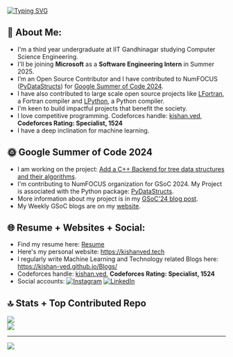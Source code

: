 <a href="https://git.io/typing-svg"><img src="https://readme-typing-svg.demolab.com?font=Fira+Code&weight=700&size=35&duration=3500&pause=2000&color=1255FF&center=true&vCenter=true&random=false&width=435&lines=Hi!+I+am+Kishan+Ved." alt="Typing SVG" /></a>

## 💫 About Me:
- I'm a third year undergraduate at IIT Gandhinagar studying Computer Science Engineering.<br>
- I'll be joining **Microsoft** as a **Software Engineering Intern** in Summer 2025.
- I’m an Open Source Contributor and I have contributed to NumFOCUS ([PyDataStructs](https://github.com/codezonediitj/pydatastructs)) for [Google Summer of Code 2024](https://summerofcode.withgoogle.com/programs/2024/projects/2nrxEFTg).<br>
- I have also contributed to large scale open source projects like [LFortran](https://github.com/lfortran/lfortran), a Fortran compiler and [LPython](https://github.com/lcompilers/lpython), a Python compiler.
- I'm keen to build impactful projects that benefit the society.<br>
- I love competitive programming. Codeforces handle: [kishan.ved](https://codeforces.com/profile/kishan.ved), **Codeforces Rating: Specialist, 1524** <br>
- I have a deep inclination for machine learning.

## 🌞 Google Summer of Code 2024

- I am working on the project: [Add a C++ Backend for tree data structures and their algorithms](https://summerofcode.withgoogle.com/programs/2024/projects/2nrxEFTg).<br>
- I'm contributing to NumFOCUS organization for GSoC 2024. My Project is associated with the Python package: [PyDataStructs](https://pydatastructs.readthedocs.io/en/stable/).<br>
- More information about my project is in my [GSoC'24 blog post](https://kishanved.tech/blog/my_gsoc).<br>
- My Weekly GSoC blogs are on my [website](https://kishanved.tech/blog/).

## 🌐 Resume + Websites + Social:
- Find my resume here: <a href="https://kishanved.tech/assets/pdf/Kishan_Ved_Resume_Jun14.pdf" target="_blank">Resume</a> <br>
- Here's my personal website: https://kishanved.tech <br>
- I regularly write Machine Learning and Technology related Blogs here: https://kishan-ved.github.io/Blogs/ <br>
- Codeforces handle: [kishan.ved](https://codeforces.com/profile/kishan.ved), **Codeforces Rating: Specialist, 1524** <br>
- Social accounts: [![Instagram](https://img.shields.io/badge/Instagram-%23E4405F.svg?logo=Instagram&logoColor=white)](https://instagram.com/kishan_.ved) [![LinkedIn](https://img.shields.io/badge/LinkedIn-%230077B5.svg?logo=linkedin&logoColor=white)](https://www.linkedin.com/in/kishan-ved-506140259/)

## 🔝 Stats + Top Contributed Repo
![](https://github-readme-stats.vercel.app/api?username=Kishan-Ved&theme=shades-of-purple&hide_border=false&include_all_commits=true&count_private=true&layout=compact)<br/>
![](https://github-contributor-stats.vercel.app/api?username=Kishan-Ved&limit=5&theme=shades-of-purple&combine_all_yearly_contributions=true&layout=compact) 
<!--
![](https://github-readme-streak-stats.herokuapp.com/?user=Kishan-Ved&theme=shades-of-purple&hide_border=false)<br/>
![](https://github-readme-stats.vercel.app/api/top-langs/?username=Kishan-Ved&theme=shades-of-purple&hide_border=false&include_all_commits=true&count_private=true&layout=compact)
-->

<!--
## 🏆 GitHub Trophies
![](https://github-profile-trophy.vercel.app/?username=Kishan-Ved&theme=radical&no-frame=false&no-bg=true&margin-w=4)

## 💻 Tech Stack:
![C](https://img.shields.io/badge/c-%2300599C.svg?style=for-the-badge&logo=c&logoColor=white) ![C++](https://img.shields.io/badge/c++-%2300599C.svg?style=for-the-badge&logo=c%2B%2B&logoColor=white) ![CSS3](https://img.shields.io/badge/css3-%231572B6.svg?style=for-the-badge&logo=css3&logoColor=white) ![Dart](https://img.shields.io/badge/dart-%230175C2.svg?style=for-the-badge&logo=dart&logoColor=white) ![HTML5](https://img.shields.io/badge/html5-%23E34F26.svg?style=for-the-badge&logo=html5&logoColor=white) ![Java](https://img.shields.io/badge/java-%23ED8B00.svg?style=for-the-badge&logo=openjdk&logoColor=white) ![JavaScript](https://img.shields.io/badge/javascript-%23323330.svg?style=for-the-badge&logo=javascript&logoColor=%23F7DF1E) ![LaTeX](https://img.shields.io/badge/latex-%23008080.svg?style=for-the-badge&logo=latex&logoColor=white) ![Markdown](https://img.shields.io/badge/markdown-%23000000.svg?style=for-the-badge&logo=markdown&logoColor=white) ![Python](https://img.shields.io/badge/python-3670A0?style=for-the-badge&logo=python&logoColor=ffdd54) ![Windows Terminal](https://img.shields.io/badge/Windows%20Terminal-%234D4D4D.svg?style=for-the-badge&logo=windows-terminal&logoColor=white) ![GithubPages](https://img.shields.io/badge/github%20pages-121013?style=for-the-badge&logo=github&logoColor=white) ![Google Cloud](https://img.shields.io/badge/GoogleCloud-%234285F4.svg?style=for-the-badge&logo=google-cloud&logoColor=white) ![Keras](https://img.shields.io/badge/Keras-%23D00000.svg?style=for-the-badge&logo=Keras&logoColor=white) ![Matplotlib](https://img.shields.io/badge/Matplotlib-%23ffffff.svg?style=for-the-badge&logo=Matplotlib&logoColor=black) ![Pandas](https://img.shields.io/badge/pandas-%23150458.svg?style=for-the-badge&logo=pandas&logoColor=white) ![NumPy](https://img.shields.io/badge/numpy-%23013243.svg?style=for-the-badge&logo=numpy&logoColor=white) ![Plotly](https://img.shields.io/badge/Plotly-%233F4F75.svg?style=for-the-badge&logo=plotly&logoColor=white) ![PyTorch](https://img.shields.io/badge/PyTorch-%23EE4C2C.svg?style=for-the-badge&logo=PyTorch&logoColor=white) ![scikit-learn](https://img.shields.io/badge/scikit--learn-%23F7931E.svg?style=for-the-badge&logo=scikit-learn&logoColor=white) ![Scipy](https://img.shields.io/badge/SciPy-%230C55A5.svg?style=for-the-badge&logo=scipy&logoColor=%white) ![TensorFlow](https://img.shields.io/badge/TensorFlow-%23FF6F00.svg?style=for-the-badge&logo=TensorFlow&logoColor=white) ![Arduino](https://img.shields.io/badge/-Arduino-00979D?style=for-the-badge&logo=Arduino&logoColor=white) ![Raspberry Pi](https://img.shields.io/badge/-RaspberryPi-C51A4A?style=for-the-badge&logo=Raspberry-Pi) ![Adobe Photoshop](https://img.shields.io/badge/adobe%20photoshop-%2331A8FF.svg?style=for-the-badge&logo=adobe%20photoshop&logoColor=white) ![Figma](https://img.shields.io/badge/figma-%23F24E1E.svg?style=for-the-badge&logo=figma&logoColor=white) ![Bootstrap](https://img.shields.io/badge/bootstrap-%238511FA.svg?style=for-the-badge&logo=bootstrap&logoColor=white) ![NodeJS](https://img.shields.io/badge/node.js-6DA55F?style=for-the-badge&logo=node.js&logoColor=white) ![Socket.io](https://img.shields.io/badge/Socket.io-black?style=for-the-badge&logo=socket.io&badgeColor=010101) ![TailwindCSS](https://img.shields.io/badge/tailwindcss-%2338B2AC.svg?style=for-the-badge&logo=tailwind-css&logoColor=white)

-->

---
[![](https://visitcount.itsvg.in/api?id=Kishan-Ved&icon=0&color=6)](https://visitcount.itsvg.in)

<!-- Proudly created with GPRM ( https://gprm.itsvg.in ) -->
